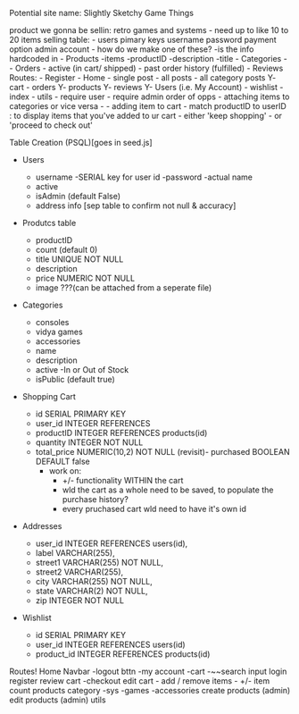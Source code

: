 
Potential site name: Slightly Sketchy Game Things 

product we gonna be sellin: retro games and systems
    - need up to like 10 to 20 items
selling table: 
    - users
        pimary keys
        username 
        password
        payment option
        admin account
        - how do we make one of these? 
            -is the info hardcoded in
    - Products
        -items
            -productID
            -description
            -title
    - Categories
        -
    - Orders
        - active (in cart/ shipped)
        - past order history (fulfilled)
    - Reviews
Routes: 
    - Register
    - Home
    - single post
    - all posts
    - all category posts
    Y- cart
    - orders
    Y- products
    Y- reviews
    Y- Users (i.e. My Account)
    - wishlist
    - index
    - utils
        - require user
        - require admin
order of opps
    - attaching items to categories or vice versa
    - 
    - adding item to cart
        - match productID to userID : to display items that you've added to ur cart
        - either 'keep shopping'
        - or 'proceed to check out'


Table Creation (PSQL)[goes in seed.js]
- Users
    - username
        -SERIAL key for user id
    -password
    -actual name
    - active
    - isAdmin (default False) 
    - address info [sep table to confirm not null & accuracy]

- Produtcs table 
    - productID
    - count (default 0)
    - title UNIQUE NOT NULL
    - description
    - price NUMERIC NOT NULL
    - image ???(can be attached from a seperate file)

- Categories
    - consoles
    - vidya games
    - accessories
    - name
    - description
    - active
        -In or Out of Stock
    - isPublic (default true)

- Shopping Cart
    - id SERIAL PRIMARY KEY
    - user_id INTEGER REFERENCES 
    - productID INTEGER REFERENCES products(id)
    - quantity INTEGER NOT NULL
    - total_price NUMERIC(10,2) NOT NULL
    (revisit)- purchased BOOLEAN DEFAULT false
        - work on:
            - +/- functionality WITHIN the cart
            - wld the cart as a whole need to be saved, to populate the purchase history?
            - every pruchased cart wld need to have it's own id 

- Addresses
    - user_id INTEGER REFERENCES users(id),
    - label VARCHAR(255),
    - street1 VARCHAR(255) NOT NULL,
    - street2 VARCHAR(255),
    - city VARCHAR(255) NOT NULL,
    - state VARCHAR(2) NOT NULL,
    - zip INTEGER NOT NULL

- Wishlist
    - id SERIAL PRIMARY KEY
    - user_id INTEGER REFERENCES users(id)
    - product_id INTEGER REFERENCES products(id)


Routes!
    Home
    Navbar
        -logout bttn
        -my account
        -cart
        -~~search input 
    login
    register
    review
    cart
        -checkout
    edit cart
        - add / remove items
        - +/- item count
    products
    category
        -sys
        -games
        -accessories
    create products (admin)
    edit products (admin)
    utils